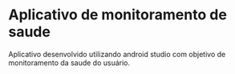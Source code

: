 # Aplicativo de monitoramento de saude
Aplicativo desenvolvido utilizando android studio com objetivo de monitoramento da saude do usuário.
